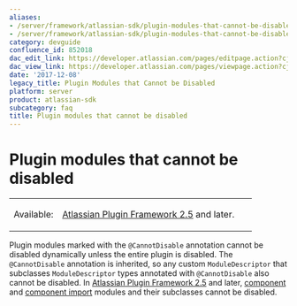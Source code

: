 ```yaml
---
aliases:
- /server/framework/atlassian-sdk/plugin-modules-that-cannot-be-disabled-852018.html
- /server/framework/atlassian-sdk/plugin-modules-that-cannot-be-disabled-852018.md
category: devguide
confluence_id: 852018
dac_edit_link: https://developer.atlassian.com/pages/editpage.action?cjm=wozere&pageId=852018
dac_view_link: https://developer.atlassian.com/pages/viewpage.action?cjm=wozere&pageId=852018
date: '2017-12-08'
legacy_title: Plugin Modules that Cannot be Disabled
platform: server
product: atlassian-sdk
subcategory: faq
title: Plugin modules that cannot be disabled
---
```

# Plugin modules that cannot be disabled

<table>
<colgroup>
<col style="width: 20%" />
<col style="width: 80%" />
</colgroup>
<tbody>
<tr class="odd">
<td><p>Available:</p></td>
<td><p><a href="https://developer.atlassian.com/pages/viewpage.action?pageId=852001">Atlassian Plugin Framework 2.5</a> and later.</p></td>
</tr>
</tbody>
</table>

Plugin modules marked with the `@CannotDisable` annotation cannot be disabled dynamically unless the entire plugin is disabled. The `@CannotDisable` annotation is inherited, so any custom `ModuleDescriptor` that subclasses `ModuleDescriptor` types annotated with `@CannotDisable` also cannot be disabled. In [Atlassian Plugin Framework 2.5](https://developer.atlassian.com/pages/viewpage.action?pageId=852001) and later, [component](/server/framework/atlassian-sdk/component-plugin-module) and [component import](/server/framework/atlassian-sdk/component-import-plugin-module) modules and their subclasses cannot be disabled.
















































































































































































































































































































































































































